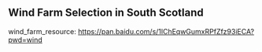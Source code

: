 ## Wind Farm Selection in South Scotland

wind_farm_resource:
https://pan.baidu.com/s/1lChEqwGumxRPfZfz93iECA?pwd=wind